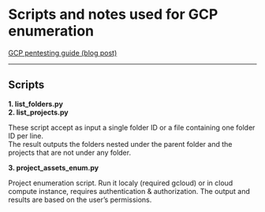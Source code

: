 # Scripts and notes used for GCP enumeration

[GCP pentesting guide (blog post)](https://slashparity.com/?p=938)

---
## Scripts 

**1. list_folders.py**  
**2. list_projects.py**  

These script accept as input a single folder ID or a file containing one folder ID per line.  
The result outputs the folders nested under the parent folder and the projects that are not under any folder.  

**3. project_assets_enum.py**  

Project enumeration script. Run it localy (required gcloud) or in cloud compute instance, requires authentication & authorization. The output and results are based on the user’s permissions.


